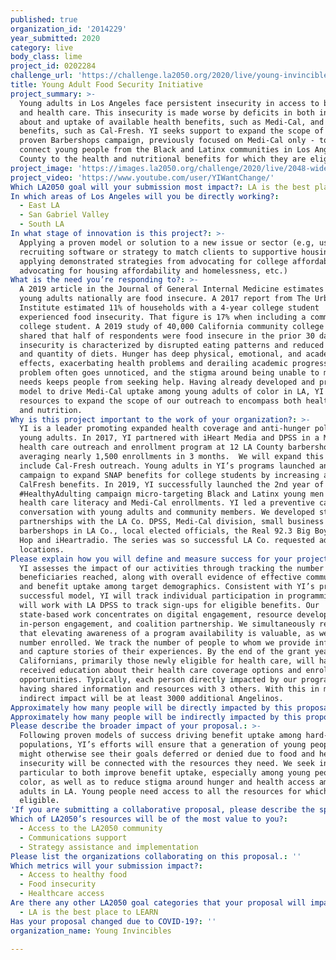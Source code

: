 ```yaml
---
published: true
organization_id: '2014229'
year_submitted: 2020
category: live
body_class: lime
project_id: 0202284
challenge_url: 'https://challenge.la2050.org/2020/live/young-invincibles/'
title: Young Adult Food Security Initiative
project_summary: >-
  Young adults in Los Angeles face persistent insecurity in access to both food
  and health care. This insecurity is made worse by deficits in both information
  about and uptake of available health benefits, such as Medi-Cal, and food
  benefits, such as Cal-Fresh. YI seeks support to expand the scope of its
  proven Barbershops campaign, previously focused on Medi-Cal only - to better
  connect young people from the Black and Latinx communities in Los Angeles
  County to the health and nutritional benefits for which they are eligible.
project_image: 'https://images.la2050.org/challenge/2020/live/2048-wide/young-invincibles.jpg'
project_video: 'https://www.youtube.com/user/YIWantChange/'
Which LA2050 goal will your submission most impact?: LA is the best place to LIVE
In which areas of Los Angeles will you be directly working?:
  - East LA
  - San Gabriel Valley
  - South LA
In what stage of innovation is this project?: >-
  Applying a proven model or solution to a new issue or sector (e.g, using a job
  recruiting software or strategy to match clients to supportive housing sites,
  applying demonstrated strategies from advocating for college affordability to
  advocating for housing affordability and homelessness, etc.)
What is the need you’re responding to?: >-
  A 2019 article in the Journal of General Internal Medicine estimates 11% of
  young adults nationally are food insecure. A 2017 report from The Urban
  Institute estimated 11% of households with a 4-year college student
  experienced food insecurity. That figure is 17% when including a community
  college student. A 2019 study of 40,000 California community college students
  shared that half of respondents were food insecure in the prior 30 days. Food
  insecurity is characterized by disrupted eating patterns and reduced quality
  and quantity of diets. Hunger has deep physical, emotional, and academic
  effects, exacerbating health problems and derailing academic progress. The
  problem often goes unnoticed, and the stigma around being unable to meet basic
  needs keeps people from seeking help. Having already developed and proven a
  model to drive Medi-Cal uptake among young adults of color in LA, YI seeks the
  resources to expand the scope of our outreach to encompass both health care
  and nutrition.
Why is this project important to the work of your organization?: >-
  YI is a leader promoting expanded health coverage and anti-hunger policy for
  young adults. In 2017, YI partnered with iHeart Media and DPSS in a Medi-Cal
  health care outreach and enrollment program at 12 LA County barbershops,
  averaging nearly 1,500 enrollments in 3 months.  We will expand this model to
  include Cal-Fresh outreach. Young adults in YI’s programs launched an advocacy
  campaign to expand SNAP benefits for college students by increasing access to
  CalFresh benefits. In 2019, YI successfully launched the 2nd year of our
  #HealthyAdulting campaign micro-targeting Black and Latinx young men for
  health care literacy and Medi-Cal enrollments. YI led a preventive care
  conversation with young adults and community members. We developed strategic
  partnerships with the LA Co. DPSS, Medi-Cal division, small business
  barbershops in LA Co., local elected officials, the Real 92.3 Big Boy's Hip
  Hop and iHeartradio. The series was so successful LA Co. requested adding
  locations.
Please explain how you will define and measure success for your project.: >-
  YI assesses the impact of our activities through tracking the number of
  beneficiaries reached, along with overall evidence of effective communication
  and benefit uptake among target demographics. Consistent with YI’s previous
  successful model, YI will track individual participation in programming, and
  will work with LA DPSS to track sign-ups for eligible benefits. Our
  state-based work concentrates on digital engagement, resource development,
  in-person engagement, and coalition partnership. We simultaneously recognize
  that elevating awareness of a program availability is valuable, as well as the
  number enrolled. We track the number of people to whom we provide information
  and capture stories of their experiences. By the end of the grant year, 1000
  Californians, primarily those newly eligible for health care, will have
  received education about their health care coverage options and enrollment
  opportunities. Typically, each person directly impacted by our program reports
  having shared information and resources with 3 others. With this in mind, our
  indirect impact will be at least 3000 additional Angelinos.
Approximately how many people will be directly impacted by this proposal?: '1000'
Approximately how many people will be indirectly impacted by this proposal?: '3000'
Please describe the broader impact of your proposal.: >-
  Following proven models of success driving benefit uptake among hard-to-reach
  populations, YI’s efforts will ensure that a generation of young people who
  might otherwise see their goals deferred or denied due to food and health
  insecurity will be connected with the resources they need. We seek in
  particular to both improve benefit uptake, especially among young people of
  color, as well as to reduce stigma around hunger and health access among young
  adults in LA. Young people need access to all the resources for which they are
  eligible.
'If you are submitting a collaborative proposal, please describe the specific role of partner organizations in the project.': ''
Which of LA2050’s resources will be of the most value to you?:
  - Access to the LA2050 community
  - Communications support
  - Strategy assistance and implementation
Please list the organizations collaborating on this proposal.: ''
Which metrics will your submission impact?:
  - Access to healthy food
  - Food insecurity
  - Healthcare access
Are there any other LA2050 goal categories that your proposal will impact?:
  - LA is the best place to LEARN
Has your proposal changed due to COVID-19?: ''
organization_name: Young Invincibles

---
```

